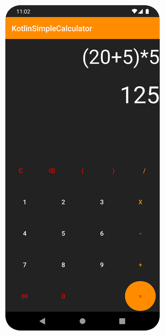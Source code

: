 <img src="https://github.com/tolgabudanoglu/KotlinSimpleCalculator/blob/master/Screenshot_20220901_140236.png" width="auto">

